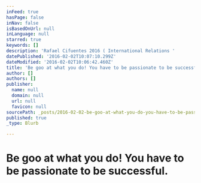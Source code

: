 ```yaml
---
inFeed: true
hasPage: false
inNav: false
isBasedOnUrl: null
inLanguage: null
starred: true
keywords: []
description: 'Rafael Cifuentes 2016 ( International Relations '
datePublished: '2016-02-02T10:07:10.299Z'
dateModified: '2016-02-02T10:06:42.460Z'
title: 'Be goo at what you do! You have to be passionate to be successful.'
author: []
authors: []
publisher:
  name: null
  domain: null
  url: null
  favicon: null
sourcePath: _posts/2016-02-02-be-goo-at-what-you-do-you-have-to-be-passionate-to-be-succe.md
published: true
_type: Blurb

---
```

# Be goo at what you do! You have to be passionate to be successful.